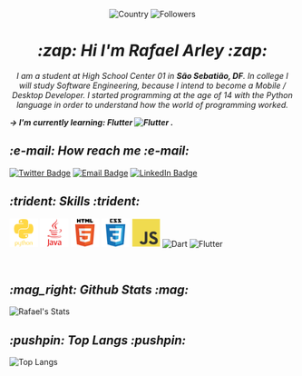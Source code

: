 <p align="center">
  <img src="https://img.shields.io/badge/COUNTRY-BRAZIL-blue?style=for-the-badge" alt="Country"></img>
  <img src="https://img.shields.io/github/followers/SepulvedaRafael?style=for-the-badge" alt="Followers"></img>
</p>

<h1 align="center">
  <i>:zap: Hi I'm Rafael Arley :zap:</i>
</h1>


<p align="center"><i>I am a student at High School Center 01 in <b><i>São Sebatião, DF</i></b>. In college I will study Software Engineering, because I intend to become a Mobile / Desktop Developer. I started programming at the age of 14 with the Python language in order to understand how the world of programming worked.</i></p>

**_→ I'm currently learning: Flutter
<img src="https://img.icons8.com/color/2x/flutter.png" alt="Flutter" height="20px" width="20px"></img>
._**

<h2><i>:e-mail: How reach me :e-mail:</i></h2>

[![Twitter Badge](https://img.shields.io/badge/-@sepulveda_rafa1-1ca0f1?style=flat&labelColor=1ca0f1&logo=twitter&logoColor=white&link=https://twitter.com/sepulveda_rafa1)](https://twitter.com/sepulveda_rafa1)
[![Email Badge](https://img.shields.io/badge/-sepulvedarafael@protonmail.com-red?style=flat&labelColor=red&logo=gmail&logoColor=white&link=https://mail.google.com/mail/u/0/#inbox?compose=CSkGSFfhwKmhjTKpFbvhgnXrLVqZqNLKvkPfZRRnxnwthQmplVQNhScZFrLxMLtxfCCdmgGdVmfqjzWWHlHmmxCmCqHZJsnvCCzMqHfKFBTVgfRfHPlKMJtKrpwqghJVqxPXLvcLXwKsHhXFMrmVKFxdMGRFSGqclbh)](https://mail.google.com/mail/u/0/#inbox?compose=CSkGSFfhwKmhjTKpFbvhgnXrLVqZqNLKvkPfZRRnxnwthQmplVQNhScZFrLxMLtxfCCdmgGdVmfqjzWWHlHmmxCmCqHZJsnvCCzMqHfKFBTVgfRfHPlKMJtKrpwqghJVqxPXLvcLXwKsHhXFMrmVKFxdMGRFSGqclbh)
[![LinkedIn Badge](https://img.shields.io/badge/-SepulvedaRafael-blue?style=flat&labelColor=white&logo=linkedin&logoColor=blue&link=https://www.linkedin.com/in/sepulveda-rafael-1952281b9/)](https://www.linkedin.com/in/sepulveda-rafael-1952281b9/)

<h2><i>:trident: Skills :trident:</i></h2>
<p>
<img src="https://raw.githubusercontent.com/devicons/devicon/master/icons/python/python-plain-wordmark.svg" alt="Python" height="50px" width="50px"></img>
<img src="https://raw.githubusercontent.com/devicons/devicon/master/icons/java/java-plain-wordmark.svg" alt="Java" height="50px" width="50px"></img>
<img src="https://raw.githubusercontent.com/devicons/devicon/master/icons/html5/html5-original-wordmark.svg" alt="HTML" height="50px" width="50px"></img>
<img src="https://raw.githubusercontent.com/devicons/devicon/master/icons/css3/css3-original-wordmark.svg" alt="CSS" height="50px" width="50px"></img>
<img src="https://raw.githubusercontent.com/devicons/devicon/master/icons/javascript/javascript-original.svg" alt="JS" height="50px" width="50px"></img>
<img src="https://img.icons8.com/color/2x/dart.png" alt="Dart" height="50px" width="50px"></img>
<img src="https://img.icons8.com/color/2x/flutter.png" alt="Flutter" height="50px" width="50px"></img>
</p>
<br>

<h2><i>:mag_right: Github Stats :mag:</i></h2>

![Rafael's Stats](https://github-readme-stats.vercel.app/api?username=SepulvedaRafael&&show_icons=true&title_color=ffffff&icon_color=ffa500&text_color=ff4700&bg_color=191919)

<h2><i>:pushpin: Top Langs :pushpin:</i></h2>

![Top Langs](https://github-readme-stats.vercel.app/api/top-langs/?username=SepulvedaRafael&hide=html&layout=compact&title_color=ffffff&icon_color=ffa500&text_color=ff4700&bg_color=191919)
